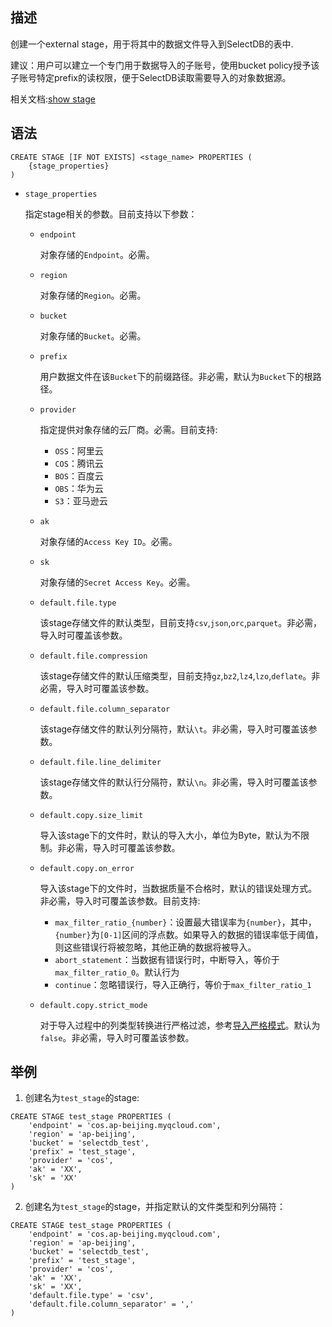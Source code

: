 ## 描述

创建一个external stage，用于将其中的数据文件导入到SelectDB的表中.

建议：用户可以建立一个专门用于数据导入的子账号，使用bucket policy授予该子账号特定prefix的读权限，便于SelectDB读取需要导入的对象数据源。

相关文档:[show stage](show_stage.md)

## 语法

```
CREATE STAGE [IF NOT EXISTS] <stage_name> PROPERTIES (
    {stage_properties}
)
```

- `stage_properties`

  指定stage相关的参数。目前支持以下参数：

    - `endpoint`

      对象存储的`Endpoint`。必需。

    - `region`

      对象存储的`Region`。必需。

    - `bucket`

      对象存储的`Bucket`。必需。

    - `prefix`

      用户数据文件在该`Bucket`下的前缀路径。非必需，默认为`Bucket`下的根路径。

    - `provider`

      指定提供对象存储的云厂商。必需。目前支持:
      - `OSS`：阿里云
      - `COS`：腾讯云
      - `BOS`：百度云
      - `OBS`：华为云
      - `S3`：亚马逊云

    - `ak`

      对象存储的`Access Key ID`。必需。

    - `sk`

      对象存储的`Secret Access Key`。必需。

    - `default.file.type`

      该stage存储文件的默认类型，目前支持`csv`,`json`,`orc`,`parquet`。非必需，导入时可覆盖该参数。

    - `default.file.compression`

      该stage存储文件的默认压缩类型，目前支持`gz`,`bz2`,`lz4`,`lzo`,`deflate`。非必需，导入时可覆盖该参数。

    - `default.file.column_separator`

      该stage存储文件的默认列分隔符，默认`\t`。非必需，导入时可覆盖该参数。

    - `default.file.line_delimiter`

      该stage存储文件的默认行分隔符，默认`\n`。非必需，导入时可覆盖该参数。

    - `default.copy.size_limit`

      导入该stage下的文件时，默认的导入大小，单位为Byte，默认为不限制。非必需，导入时可覆盖该参数。

    - `default.copy.on_error`

      导入该stage下的文件时，当数据质量不合格时，默认的错误处理方式。非必需，导入时可覆盖该参数。目前支持:

      - `max_filter_ratio_{number}`：设置最大错误率为`{number}`，其中，`{number}`为`[0-1]`区间的浮点数。如果导入的数据的错误率低于阈值，则这些错误行将被忽略，其他正确的数据将被导入。
      - `abort_statement`：当数据有错误行时，中断导入，等价于`max_filter_ratio_0`。默认行为
      - `continue`：忽略错误行，导入正确行，等价于`max_filter_ratio_1`

    - `default.copy.strict_mode`

      对于导入过程中的列类型转换进行严格过滤，参考[导入严格模式](https://doris.apache.org/zh-CN/docs/data-operate/import/import-scenes/load-strict-mode?_highlight=stric)。默认为`false`。非必需，导入时可覆盖该参数。

## 举例
 
1. 创建名为`test_stage`的stage:
```
CREATE STAGE test_stage PROPERTIES (
    'endpoint' = 'cos.ap-beijing.myqcloud.com',
    'region' = 'ap-beijing',
    'bucket' = 'selectdb_test',
    'prefix' = 'test_stage',
    'provider' = 'cos',
    'ak' = 'XX',
    'sk' = 'XX'
)
```

2. 创建名为`test_stage`的stage，并指定默认的文件类型和列分隔符：

```
CREATE STAGE test_stage PROPERTIES (
    'endpoint' = 'cos.ap-beijing.myqcloud.com',
    'region' = 'ap-beijing',
    'bucket' = 'selectdb_test',
    'prefix' = 'test_stage',
    'provider' = 'cos',
    'ak' = 'XX',
    'sk' = 'XX',
    'default.file.type' = 'csv',
    'default.file.column_separator' = ','
)
```
